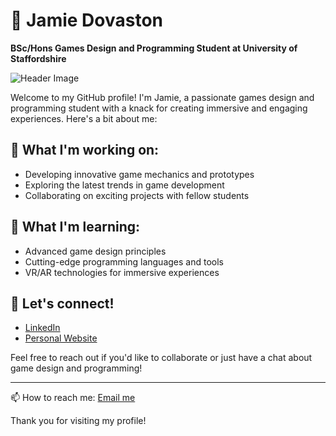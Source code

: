 # 👋 Jamie Dovaston
**BSc/Hons Games Design and Programming Student at University of Staffordshire**

![Header Image](http://jamie-portfolio-zipline.xrdxno.easypanel.host/u/QFOZKf.png)

Welcome to my GitHub profile! I'm Jamie, a passionate games design and programming student with a knack for creating immersive and engaging experiences. Here's a bit about me:

## 🔭 What I'm working on:
- Developing innovative game mechanics and prototypes
- Exploring the latest trends in game development
- Collaborating on exciting projects with fellow students

## 🌱 What I'm learning:
- Advanced game design principles
- Cutting-edge programming languages and tools
- VR/AR technologies for immersive experiences

## 💬 Let's connect!
- [LinkedIn](https://www.linkedin.com/in/jamiedovaston)
- [Personal Website](http://jamie-portfolio-zipline.xrdxno.easypanel.host)

Feel free to reach out if you'd like to collaborate or just have a chat about game design and programming!

---
📫 How to reach me: [Email me](jamiedovaston@outlook.com)

Thank you for visiting my profile!
